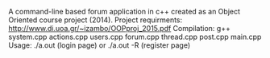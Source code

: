 A command-line based forum application in c++ created as an Object Oriented course project (2014).
Project requirments: http://www.di.uoa.gr/~izambo/OOPproj_2015.pdf
Compilation: g++ system.cpp actions.cpp users.cpp forum.cpp thread.cpp post.cpp main.cpp
Usage: ./a.out (login page) 
or ./a.out -R (register page)
